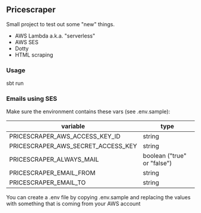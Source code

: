## Pricescraper
Small project to test out some "new" things. 
* AWS Lambda a.k.a. "serverless"
* AWS SES
* Dotty
* HTML scraping


### Usage
sbt run


### Emails using SES
Make sure the environment contains these vars (see .env.sample):

|variable|type|
|--------|----|
|PRICESCRAPER_AWS_ACCESS_KEY_ID|string
|PRICESCRAPER_AWS_SECRET_ACCESS_KEY|string
|PRICESCRAPER_ALWAYS_MAIL|boolean ("true" or "false")
|PRICESCRAPER_EMAIL_FROM|string
|PRICESCRAPER_EMAIL_TO|string

You can create a .env file by copying .env.sample and replacing the values with something that is coming from your AWS account